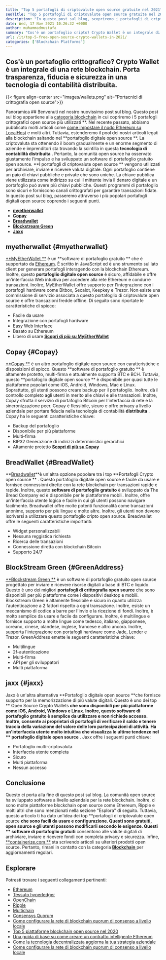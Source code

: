 ```yaml
---
title: "Top 5 portafogli di criptovalute open source gratuite nel 2021" 
seoTitle: "Top 5 portafogli di criptovalute open source gratuite nel 2021" 
description: "In questo post sul blog, scopriremo i portafogli di criptovalute open source più utilizzati come Breadwallet, Copay, Jaxx, GreenAddress e MyetherWallet." 
date: Wed, 17 Nov 2021 10:26:32 +0000
author: muhammadmustafa
summary: "Cos'è un portafoglio cripto? Crypto Wallet è un integrale di una rete blockchain. Porta trasparenza, fiducia e sicurezza in una tecnologia di contabilità distribuita." 
url: /it/top-5-free-open-source-crypto-wallets-in-2021/
categories: ['Blockchain Platforms']
---
```


## Cos'è un portafoglio crittografico? Crypto Wallet è un integrale di una rete blockchain. Porta trasparenza, fiducia e sicurezza in una tecnologia di contabilità distribuita.

{{< figure align=center src="images/wallets.png" alt="Portacnici di crittografia open source">}}


Panoramica ##
Benvenuti nel nostro nuovissimo post sul blog. Questo post sul blog appartiene alla [categoria blockchain][1] in cui copriremo i 5 portafogli crittografici open source più utilizzati **. Nel recente passato, abbiamo pubblicato molti articoli come [come impostare il nodo Ethereum su LocalHost][2] e molti altri. Tuttavia, estenderemo il pool dei nostri articoli legati alla blockchain saltando nel **portafoglio digitale open source **. La criptovaluta sta ottenendo il boom gradualmente e un enorme segmento di aziende e imprenditori sta trovando la scintilla in questa  **tecnologia di contabilità distribuita**  . Pertanto, la comunità open source ha osservato giustamente l'impulso e ha sviluppato un software di portafoglio gratuito open source.
**I portafogli di criptovalute open source ** vengono utilizzati per archiviare, inviare e ricevere valuta digitale. Ogni portafoglio contiene un paio di chiavi pubbliche e private che sono uniche. La chiave pubblica viene utilizzata come indirizzo su cui il mittente invia il denaro digitale e un portafoglio può avere più chiavi pubbliche. Questi programmi di portafoglio sono sicuri e forniscono canali crittografati per garantire transazioni fidate. In questo post sul blog, passeremo attraverso i più popolari portafogli digitali open source coprendo i seguenti punti.
  * **[myetherwallet][3]**
  * **[Copay][4]**
  * **[Breadwallet][5]**
  * **[Blockstream Green][6]**
  * **[Jaxx][7]**

## myetherwallet   {#myetherwallet}
[**MyEtherWallet **][8] è un  **software di portafoglio gratuito **  che è supportato da [Ethereum][9]. È scritto in JavaScript ed è uno strumento sul lato client per generare portafogli interagendo con la blockchain Ethereum. Inoltre, questo  **portafoglio digitale open source**   è sicuro, affidabile e offre un'interfaccia Web intuitiva per accedere alla rete Ethereum e condurre transazioni. Inoltre, MyEtherWallet offre supporto per l'integrazione con i portafogli hardware come Bitbox, Secalot, Keepkey e Trezor. Non esiste una commissione di servizio associata a questo portafoglio di criptovalute open source e offre transazioni fredde offline.
Di seguito sono riportate le caratteristiche di spicco:
  * Facile da usare
  * Integrazione con portafogli hardware
  * Easy Web Interface
  * Basato su Ethereum
  * Libero di usare
[**Scopri di più su MyEtherWallet** ][8]

## Copay   {#Copay}
[**Copay **][10] è un altro portafoglio digitale open source con caratteristiche e disposizioni di spicco. Questo  **software di portafoglio gratuito **  è altamente protetto, multi-firma e attualmente supporta BTC e BCH. Tuttavia, questo  **portafoglio digitale open source **  è disponibile per quasi tutte le piattaforme popolari come iOS, Android, Windows, Mac e Linux. Soprattutto, gli utenti possono creare backup per il portafoglio. Inoltre, dà il controllo completo agli utenti in merito alle chiavi e alle transazioni. Inoltre, Copay sfrutta il servizio di portafoglio Bitcoin per l'interfaccia di rete e la sincronizzazione peer. Copay è flessibile, sicuro e offre privacy a livello aziendale per portare fiducia nella tecnologia di contabilità  **distribuita**  .
Copay ha le seguenti caratteristiche chiave:
  * Backup del portafoglio
  * Disponibile per più piattaforme
  * Multi-firma
  * BIP32 Generazione di indirizzi deterministici gerarchici
  * Altamente protetto
**[Scopri di più su Copay][11]**

## **BreadWallet** {#BreadWallet}
**[Breadwallet][12]**è un'altra opzione popolare tra i top  **Portafogli Crypto open source ** . Questo portafoglio digitale open source è facile da usare e fornisce connessioni dirette con la rete blockchain per transazioni rapide e rapide. Inoltre, questo  **software di portafoglio gratuito**   è sviluppato da The Bread Company ed è disponibile per le piattaforme mobili. Inoltre, offre un'interfaccia utente logica e facile in cui gli utenti possono navigare facilmente. Breadwallet offre molte potenti funzionalità come transazioni anonime, supporto per più lingue e molte altre. Inoltre, gli utenti non devono iscriversi a utilizzare questo portafoglio cripto open source.
Breadwallet offre le seguenti caratteristiche importanti:
  * Widget personalizzabili
  * Nessuna reggistica richiesta
  * Ricerca delle transazioni
  * Connessione diretta con blockchain Bitcoin
  * Supporto 24/7

## BlockStream Green   {#GreenAddress}
[**Blockstream Green **][13] è un software di portafoglio gratuito open source progettato per inviare e ricevere risorse digitali a base di BTC e liquido. Questo è uno dei migliori  **portafogli di crittografia open source**   che sono disponibili per più piattaforme come i dispositivi desktop e mobili. Blockstream Green è altamente flessibile e sicuro in quanto utilizza l'autenticazione a 2 fattori rispetto a ogni transazione. Inoltre, esiste un meccanismo di codice a barre per l'invio e la ricezione di fondi. Inoltre, è molto semplice da usare e facile da configurare. Inoltre, è multilingue e fornisce supporto a molte lingue come tedesco, italiano, giapponese, coreano, cinese, olandese, inglese, francese e altro ancora. Inoltre, supporta l'integrazione con portafogli hardware come Jade, Lender e Trezor.
GreenAddress emette le seguenti caratteristiche chiave:
  * Multilingue
  * 2f-autenticazione
  * Multi-firma
  * API per gli sviluppatori
  * Multi piattaforma

## jaxx   {#jaxx}
Jaxx è un'altra alternativa **Portafoglio digitale open source  **che fornisce supporto per la memorizzazione di più valute digitali. Questo è uno dei top **  Open Source Crypto Wallets  **che sono disponibili per più piattaforme come iOS, Android, Windows e Linux. Inoltre, questo software di portafoglio gratuito è semplice da utilizzare e non richiede accesso. Inoltre, consente ai proprietari di portafogli di verificare il saldo e tenere traccia della variazione del valore delle loro partecipazioni di attività. Ha un'interfaccia utente molto intuitiva che visualizza le ultime tendenze nel **  portafoglio digitale open source** .
Jaxx offre i seguenti punti chiave:
  * Portafoglio multi-criptovaluta
  * Interfaccia utente completa
  * Sicuro
  * Multi piattaforma
  * Nessun accesso

## Conclusione
Questo ci porta alla fine di questo post sul blog. La comunità open source ha sviluppato software a livello aziendale per la rete blockchain. Inoltre, ci sono molte piattaforme blockchain open source come Ethereum, Ripple e molti altri che sono menzionati nella sezione "Esplora" di seguito. Tuttavia, questo articolo ti ha dato un'idea dei top **portafogli di criptovalute open source  **che sono facili da usare e configurazione. Questi sono gratuiti, open source e gli utenti possono modificarli secondo le esigenze. Questi **  software di portafoglio gratuiti**  consentono alle valute digitali di archiviare, inviare e ricevere fondi con completa privacy e sicurezza.
Infine, [**containerize.com **][14] sta scrivendo articoli su ulteriori prodotti open source. Pertanto, rimani in contatto con la categoria [ **Blockchain**  ][1] per aggiornamenti regolari.

## Esplorare
Potresti trovare i seguenti collegamenti pertinenti:
  * [Ethereum][9]
  * [Tessuto hyperledger][15]
  * [OpenChain][16]
  * [Ripple][17]
  * [Multichain][18]
  * [Consensys Quorum][19]
  * [Come configurare la rete di blockchain quorum di consenso a livello locale][20]
  * [Top 5 piattaforme blockchain open source nel 2020][21]
  * [Una guida di base su come creare un contratto intelligente Ethereum][22]
  * [Come la tecnologia decentralizzata aggiorna la tua strategia aziendale][23]
  * [Come configurare la rete di blockchain quorum di consenso a livello locale][20]

  
[1]: https://products.containerize.com/blockchain-platforms/
[2]: https://blog.containerize.com/blockchain-platforms/what-is-testnet-how-to-deploy-it-ethereum-testnet/
[3]: #MyEtherWallet
[4]: #Copay
[5]: #Breadwallet
[6]: #GreenAddress
[7]: #Jaxx
[8]: https://www.myetherwallet.com/
[9]: https://products.containerize.com/blockchain-platforms/ethereum
[10]: https://github.com/bitpay/copay
[11]: //github.com/bitpay/copay
[12]: https://brd.com/
[13]: https://blockstream.com/green/
[14]: https://www.containerize.com/
[15]: https://products.containerize.com/blockchain-platforms/hyperledger-fabric
[16]: https://products.containerize.com/blockchain-platforms/openchain
[17]: https://products.containerize.com/blockchain-platforms/ripple
[18]: https://products.containerize.com/blockchain-platforms/multichain
[19]: https://products.containerize.com/blockchain-platforms/consensys-quorum
[20]: https://blog.containerize.com/blockchain-platforms/how-to-setup-consensys-quorum-blockchain-network-locally/
[21]: https://blog.containerize.com/blockchain-platforms/top-5-open-source-blockchain-platforms-in-2020/
[22]: https://blog.containerize.com/
[23]: https://blog.containerize.com/2020/11/27/how-decentralized-technology-upgrades-your-business-strategy/
